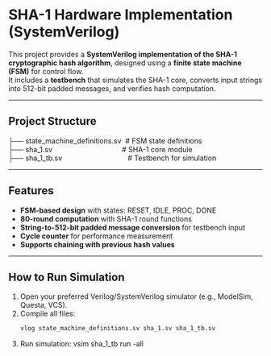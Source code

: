 # SHA-1 Hardware Implementation (SystemVerilog)

This project provides a **SystemVerilog implementation of the SHA-1 cryptographic hash algorithm**, designed using a **finite state machine (FSM)** for control flow.  
It includes a **testbench** that simulates the SHA-1 core, converts input strings into 512-bit padded messages, and verifies hash computation.

---

## Project Structure
├── state_machine_definitions.sv &nbsp;# FSM state definitions<br>
├── sha_1.sv &nbsp;&nbsp;&nbsp;&nbsp;&nbsp;&nbsp;&nbsp;&nbsp;&nbsp;&nbsp;&nbsp;&nbsp;&nbsp;&nbsp;&nbsp;&nbsp;&nbsp;&nbsp;&nbsp;&nbsp;&nbsp;&nbsp;&nbsp;&nbsp;&nbsp;&nbsp;&nbsp;&nbsp;&nbsp;&nbsp;&nbsp;&nbsp;&nbsp;&nbsp;# SHA-1 core module<br>
├── sha_1_tb.sv &nbsp;&nbsp;&nbsp;&nbsp;&nbsp;&nbsp;&nbsp;&nbsp;&nbsp;&nbsp;&nbsp;&nbsp;&nbsp;&nbsp;&nbsp;&nbsp;&nbsp;&nbsp;&nbsp;&nbsp;&nbsp;&nbsp;&nbsp;&nbsp;&nbsp;&nbsp;&nbsp;&nbsp;&nbsp;&nbsp;&nbsp;&nbsp;# Testbench for simulation<br>


---

## Features
- **FSM-based design** with states: RESET, IDLE, PROC, DONE  
- **80-round computation** with SHA-1 round functions  
- **String-to-512-bit padded message conversion** for testbench input  
- **Cycle counter** for performance measurement  
- **Supports chaining with previous hash values**

---

## How to Run Simulation

1. Open your preferred Verilog/SystemVerilog simulator (e.g., ModelSim, Questa, VCS).  
2. Compile all files:
   ```bash
   vlog state_machine_definitions.sv sha_1.sv sha_1_tb.sv
3. Run simulation:
vsim sha_1_tb
run -all
